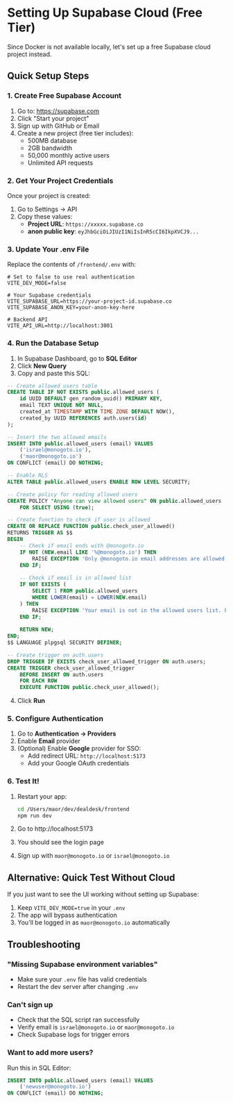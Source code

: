 # Setting Up Supabase Cloud (Free Tier)

Since Docker is not available locally, let's set up a free Supabase cloud project instead.

## Quick Setup Steps

### 1. Create Free Supabase Account

1. Go to: https://supabase.com
2. Click "Start your project"
3. Sign up with GitHub or Email
4. Create a new project (free tier includes):
   - 500MB database
   - 2GB bandwidth
   - 50,000 monthly active users
   - Unlimited API requests

### 2. Get Your Project Credentials

Once your project is created:

1. Go to Settings → API
2. Copy these values:
   - **Project URL**: `https://xxxxx.supabase.co`
   - **anon public key**: `eyJhbGciOiJIUzI1NiIsInR5cCI6IkpXVCJ9...`

### 3. Update Your .env File

Replace the contents of `/frontend/.env` with:

```env
# Set to false to use real authentication
VITE_DEV_MODE=false

# Your Supabase credentials
VITE_SUPABASE_URL=https://your-project-id.supabase.co
VITE_SUPABASE_ANON_KEY=your-anon-key-here

# Backend API
VITE_API_URL=http://localhost:3001
```

### 4. Run the Database Setup

1. In Supabase Dashboard, go to **SQL Editor**
2. Click **New Query**
3. Copy and paste this SQL:

```sql
-- Create allowed users table
CREATE TABLE IF NOT EXISTS public.allowed_users (
    id UUID DEFAULT gen_random_uuid() PRIMARY KEY,
    email TEXT UNIQUE NOT NULL,
    created_at TIMESTAMP WITH TIME ZONE DEFAULT NOW(),
    created_by UUID REFERENCES auth.users(id)
);

-- Insert the two allowed emails
INSERT INTO public.allowed_users (email) VALUES
    ('israel@monogoto.io'),
    ('maor@monogoto.io')
ON CONFLICT (email) DO NOTHING;

-- Enable RLS
ALTER TABLE public.allowed_users ENABLE ROW LEVEL SECURITY;

-- Create policy for reading allowed users
CREATE POLICY "Anyone can view allowed users" ON public.allowed_users
    FOR SELECT USING (true);

-- Create function to check if user is allowed
CREATE OR REPLACE FUNCTION public.check_user_allowed()
RETURNS TRIGGER AS $$
BEGIN
    -- Check if email ends with @monogoto.io
    IF NOT (NEW.email LIKE '%@monogoto.io') THEN
        RAISE EXCEPTION 'Only @monogoto.io email addresses are allowed';
    END IF;
    
    -- Check if email is in allowed list
    IF NOT EXISTS (
        SELECT 1 FROM public.allowed_users 
        WHERE LOWER(email) = LOWER(NEW.email)
    ) THEN
        RAISE EXCEPTION 'Your email is not in the allowed users list. Please contact israel@monogoto.io for access.';
    END IF;
    
    RETURN NEW;
END;
$$ LANGUAGE plpgsql SECURITY DEFINER;

-- Create trigger on auth.users
DROP TRIGGER IF EXISTS check_user_allowed_trigger ON auth.users;
CREATE TRIGGER check_user_allowed_trigger
    BEFORE INSERT ON auth.users
    FOR EACH ROW
    EXECUTE FUNCTION public.check_user_allowed();
```

4. Click **Run**

### 5. Configure Authentication

1. Go to **Authentication → Providers**
2. Enable **Email** provider
3. (Optional) Enable **Google** provider for SSO:
   - Add redirect URL: `http://localhost:5173`
   - Add your Google OAuth credentials

### 6. Test It!

1. Restart your app:
   ```bash
   cd /Users/maor/dev/dealdesk/frontend
   npm run dev
   ```

2. Go to http://localhost:5173
3. You should see the login page
4. Sign up with `maor@monogoto.io` or `israel@monogoto.io`

## Alternative: Quick Test Without Cloud

If you just want to see the UI working without setting up Supabase:

1. Keep `VITE_DEV_MODE=true` in your `.env`
2. The app will bypass authentication
3. You'll be logged in as `maor@monogoto.io` automatically

## Troubleshooting

### "Missing Supabase environment variables"
- Make sure your `.env` file has valid credentials
- Restart the dev server after changing `.env`

### Can't sign up
- Check that the SQL script ran successfully
- Verify email is `israel@monogoto.io` or `maor@monogoto.io`
- Check Supabase logs for trigger errors

### Want to add more users?
Run this in SQL Editor:
```sql
INSERT INTO public.allowed_users (email) VALUES
    ('newuser@monogoto.io')
ON CONFLICT (email) DO NOTHING;
```